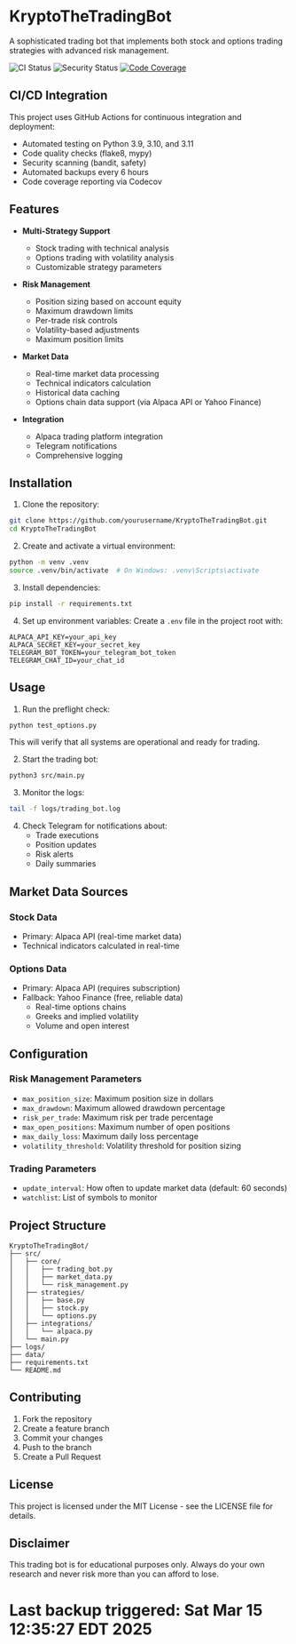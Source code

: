 # KryptoTheTradingBot

A sophisticated trading bot that implements both stock and options trading strategies with advanced risk management.

![CI Status](https://github.com/mjcascio/KryptoTheTradingBot/workflows/KryptoBot%20CI/badge.svg)
![Security Status](https://github.com/mjcascio/KryptoTheTradingBot/workflows/Security%20Tests/badge.svg)
[![Code Coverage](https://codecov.io/gh/mjcascio/KryptoTheTradingBot/branch/main/graph/badge.svg)](https://codecov.io/gh/mjcascio/KryptoTheTradingBot)

## CI/CD Integration

This project uses GitHub Actions for continuous integration and deployment:
- Automated testing on Python 3.9, 3.10, and 3.11
- Code quality checks (flake8, mypy)
- Security scanning (bandit, safety)
- Automated backups every 6 hours
- Code coverage reporting via Codecov

## Features

- **Multi-Strategy Support**
  - Stock trading with technical analysis
  - Options trading with volatility analysis
  - Customizable strategy parameters

- **Risk Management**
  - Position sizing based on account equity
  - Maximum drawdown limits
  - Per-trade risk controls
  - Volatility-based adjustments
  - Maximum position limits

- **Market Data**
  - Real-time market data processing
  - Technical indicators calculation
  - Historical data caching
  - Options chain data support (via Alpaca API or Yahoo Finance)

- **Integration**
  - Alpaca trading platform integration
  - Telegram notifications
  - Comprehensive logging

## Installation

1. Clone the repository:
```bash
git clone https://github.com/yourusername/KryptoTheTradingBot.git
cd KryptoTheTradingBot
```

2. Create and activate a virtual environment:
```bash
python -m venv .venv
source .venv/bin/activate  # On Windows: .venv\Scripts\activate
```

3. Install dependencies:
```bash
pip install -r requirements.txt
```

4. Set up environment variables:
Create a `.env` file in the project root with:
```
ALPACA_API_KEY=your_api_key
ALPACA_SECRET_KEY=your_secret_key
TELEGRAM_BOT_TOKEN=your_telegram_bot_token
TELEGRAM_CHAT_ID=your_chat_id
```

## Usage

1. Run the preflight check:
```bash
python test_options.py
```
This will verify that all systems are operational and ready for trading.

2. Start the trading bot:
```bash
python3 src/main.py
```

3. Monitor the logs:
```bash
tail -f logs/trading_bot.log
```

4. Check Telegram for notifications about:
   - Trade executions
   - Position updates
   - Risk alerts
   - Daily summaries

## Market Data Sources

### Stock Data
- Primary: Alpaca API (real-time market data)
- Technical indicators calculated in real-time

### Options Data
- Primary: Alpaca API (requires subscription)
- Fallback: Yahoo Finance (free, reliable data)
  - Real-time options chains
  - Greeks and implied volatility
  - Volume and open interest

## Configuration

### Risk Management Parameters
- `max_position_size`: Maximum position size in dollars
- `max_drawdown`: Maximum allowed drawdown percentage
- `risk_per_trade`: Maximum risk per trade percentage
- `max_open_positions`: Maximum number of open positions
- `max_daily_loss`: Maximum daily loss percentage
- `volatility_threshold`: Volatility threshold for position sizing

### Trading Parameters
- `update_interval`: How often to update market data (default: 60 seconds)
- `watchlist`: List of symbols to monitor

## Project Structure

```
KryptoTheTradingBot/
├── src/
│   ├── core/
│   │   ├── trading_bot.py
│   │   ├── market_data.py
│   │   └── risk_management.py
│   ├── strategies/
│   │   ├── base.py
│   │   ├── stock.py
│   │   └── options.py
│   ├── integrations/
│   │   └── alpaca.py
│   └── main.py
├── logs/
├── data/
├── requirements.txt
└── README.md
```

## Contributing

1. Fork the repository
2. Create a feature branch
3. Commit your changes
4. Push to the branch
5. Create a Pull Request

## License

This project is licensed under the MIT License - see the LICENSE file for details.

## Disclaimer

This trading bot is for educational purposes only. Always do your own research and never risk more than you can afford to lose.
# Last backup triggered: Sat Mar 15 12:35:27 EDT 2025
